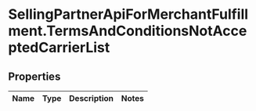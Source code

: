 # SellingPartnerApiForMerchantFulfillment.TermsAndConditionsNotAcceptedCarrierList

## Properties
Name | Type | Description | Notes
------------ | ------------- | ------------- | -------------


